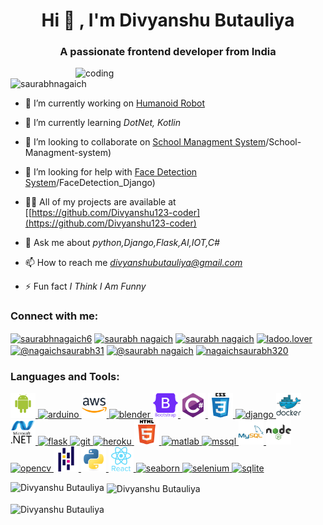 <!-- ![logo](https://github.com/SaurabhNagaich/Github-Banner/blob/main/banner%20Saurabh.png)-->
<h1 align="center">Hi 👋 , I'm Divyanshu Butauliya</h1>
<h3 align="center">A passionate frontend developer from India</h3>

<img align="right" alt ="coding" width="400" src="https://encrypted-tbn0.gstatic.com/images?q=tbn:ANd9GcT9j42ohbcwrHfwsNnhEdMkyk6CyPWzHuyL0YC4lp-n&s">

<p align="left"> <img src="https://komarev.com/ghpvc/?username=Divyanshu123-coder&label=Profile%20views&color=0e75b6&style=flat" alt="saurabhnagaich" /> </p>

- 🔭 I’m currently working on [Humanoid Robot](https://github.com/Divyanshu123-coder)

- 🌱 I’m currently learning *DotNet, Kotlin*

- 👯 I’m looking to collaborate on [School Managment System]( https://github.com/Divyanshu123-coder)/School-Managment-system)

- 🤝 I’m looking for help with [Face Detection System]( https://github.com/Divyanshu123-coder)/FaceDetection_Django)

- 👨‍💻 All of my projects are available at [[https://github.com/Divyanshu123-coder](https://github.com/Divyanshu123-coder)

- 💬 Ask me about *python,Django,Flask,AI,IOT,C#*

- 📫 How to reach me *divyanshubutauliya@gmail.com*

- ⚡ Fun fact *I Think I Am Funny*

<h3 align="left">Connect with me:</h3>
<p align="left">
<a href="https://x.com/DButauliya " target="blank"><img align="center" src="https://raw.githubusercontent.com/rahuldkjain/github-profile-readme-generator/master/src/images/icons/Social/twitter.svg" alt="saurabhnagaich6" height="30" width="40" /></a>
<a href="https://www.linkedin.com/in/divyanshu-butauliya-0a8454294/" target="blank"><img align="center" src="https://raw.githubusercontent.com/rahuldkjain/github-profile-readme-generator/master/src/images/icons/Social/linked-in-alt.svg" alt="saurabh nagaich" height="30" width="40" /></a>
<a href="https://www.facebook.com/share/1BBS9gCiZt/" target="blank"><img align="center" src="https://raw.githubusercontent.com/rahuldkjain/github-profile-readme-generator/master/src/images/icons/Social/facebook.svg" alt="saurabh nagaich" height="30" width="40" /></a>
<a href="https://www.instagram.com/pt_eeshu_butauliya_/profilecard/?igsh=YzV3azZ2a3dmazN5" target="blank"><img align="center" src="https://raw.githubusercontent.com/rahuldkjain/github-profile-readme-generator/master/src/images/icons/Social/instagram.svg" alt="ladoo.lover" height="30" width="40" /></a>
<a href="https://www.hackerrank.com/profile/divyanshubutaul1" target="blank"><img align="center" src="https://raw.githubusercontent.com/rahuldkjain/github-profile-readme-generator/master/src/images/icons/Social/hackerrank.svg" alt="@nagaichsaurabh31" height="30" width="40" /></a>
<a href="https://www.hackerearth.com/@divyanshubutauliya/" target="blank"><img align="center" src="https://raw.githubusercontent.com/rahuldkjain/github-profile-readme-generator/master/src/images/icons/Social/hackerearth.svg" alt="@saurabh nagaich" height="30" width="40" /></a>
<a href="https://www.geeksforgeeks.org/user/divyanshub4yns/" target="blank"><img align="center" src="https://raw.githubusercontent.com/rahuldkjain/github-profile-readme-generator/master/src/images/icons/Social/geeks-for-geeks.svg" alt="nagaichsaurabh320" height="30" width="40" /></a>
</p>

<h3 align="left">Languages and Tools:</h3>
<p align="left"> <a href="https://developer.android.com" target="_blank" rel="noreferrer"> <img src="https://raw.githubusercontent.com/devicons/devicon/master/icons/android/android-original-wordmark.svg" alt="android" width="40" height="40"/> </a> <a href="https://www.arduino.cc/" target="_blank" rel="noreferrer"> <img src="https://cdn.worldvectorlogo.com/logos/arduino-1.svg" alt="arduino" width="40" height="40"/> </a> <a href="https://aws.amazon.com" target="_blank" rel="noreferrer"> <img src="https://raw.githubusercontent.com/devicons/devicon/master/icons/amazonwebservices/amazonwebservices-original-wordmark.svg" alt="aws" width="40" height="40"/> </a> <a href="https://www.blender.org/" target="_blank" rel="noreferrer"> <img src="https://download.blender.org/branding/community/blender_community_badge_white.svg" alt="blender" width="40" height="40"/> </a> <a href="https://getbootstrap.com" target="_blank" rel="noreferrer"> <img src="https://raw.githubusercontent.com/devicons/devicon/master/icons/bootstrap/bootstrap-plain-wordmark.svg" alt="bootstrap" width="40" height="40"/> </a> <a href="https://www.w3schools.com/cs/" target="_blank" rel="noreferrer"> <img src="https://raw.githubusercontent.com/devicons/devicon/master/icons/csharp/csharp-original.svg" alt="csharp" width="40" height="40"/> </a> <a href="https://www.w3schools.com/css/" target="_blank" rel="noreferrer"> <img src="https://raw.githubusercontent.com/devicons/devicon/master/icons/css3/css3-original-wordmark.svg" alt="css3" width="40" height="40"/> </a> <a href="https://www.djangoproject.com/" target="_blank" rel="noreferrer"> <img src="https://cdn.worldvectorlogo.com/logos/django.svg" alt="django" width="40" height="40"/> </a> <a href="https://www.docker.com/" target="_blank" rel="noreferrer"> <img src="https://raw.githubusercontent.com/devicons/devicon/master/icons/docker/docker-original-wordmark.svg" alt="docker" width="40" height="40"/> </a> <a href="https://dotnet.microsoft.com/" target="_blank" rel="noreferrer"> <img src="https://raw.githubusercontent.com/devicons/devicon/master/icons/dot-net/dot-net-original-wordmark.svg" alt="dotnet" width="40" height="40"/> </a> <a href="https://flask.palletsprojects.com/" target="_blank" rel="noreferrer"> <img src="https://www.vectorlogo.zone/logos/pocoo_flask/pocoo_flask-icon.svg" alt="flask" width="40" height="40"/> </a> <a href="https://git-scm.com/" target="_blank" rel="noreferrer"> <img src="https://www.vectorlogo.zone/logos/git-scm/git-scm-icon.svg" alt="git" width="40" height="40"/> </a> <a href="https://heroku.com" target="_blank" rel="noreferrer"> <img src="https://www.vectorlogo.zone/logos/heroku/heroku-icon.svg" alt="heroku" width="40" height="40"/> </a> <a href="https://www.w3.org/html/" target="_blank" rel="noreferrer"> <img src="https://raw.githubusercontent.com/devicons/devicon/master/icons/html5/html5-original-wordmark.svg" alt="html5" width="40" height="40"/> </a> <a href="https://www.mathworks.com/" target="_blank" rel="noreferrer"> <img src="https://upload.wikimedia.org/wikipedia/commons/2/21/Matlab_Logo.png" alt="matlab" width="40" height="40"/> </a> <a href="https://www.microsoft.com/en-us/sql-server" target="_blank" rel="noreferrer"> <img src="https://www.svgrepo.com/show/303229/microsoft-sql-server-logo.svg" alt="mssql" width="40" height="40"/> </a> <a href="https://www.mysql.com/" target="_blank" rel="noreferrer"> <img src="https://raw.githubusercontent.com/devicons/devicon/master/icons/mysql/mysql-original-wordmark.svg" alt="mysql" width="40" height="40"/> </a> <a href="https://nodejs.org" target="_blank" rel="noreferrer"> <img src="https://raw.githubusercontent.com/devicons/devicon/master/icons/nodejs/nodejs-original-wordmark.svg" alt="nodejs" width="40" height="40"/> </a> <a href="https://opencv.org/" target="_blank" rel="noreferrer"> <img src="https://www.vectorlogo.zone/logos/opencv/opencv-icon.svg" alt="opencv" width="40" height="40"/> </a> <a href="https://pandas.pydata.org/" target="_blank" rel="noreferrer"> <img src="https://raw.githubusercontent.com/devicons/devicon/2ae2a900d2f041da66e950e4d48052658d850630/icons/pandas/pandas-original.svg" alt="pandas" width="40" height="40"/> </a> <a href="https://www.python.org" target="_blank" rel="noreferrer"> <img src="https://raw.githubusercontent.com/devicons/devicon/master/icons/python/python-original.svg" alt="python" width="40" height="40"/> </a> <a href="https://reactjs.org/" target="_blank" rel="noreferrer"> <img src="https://raw.githubusercontent.com/devicons/devicon/master/icons/react/react-original-wordmark.svg" alt="react" width="40" height="40"/> </a> <a href="https://seaborn.pydata.org/" target="_blank" rel="noreferrer"> <img src="https://seaborn.pydata.org/_images/logo-mark-lightbg.svg" alt="seaborn" width="40" height="40"/> </a> <a href="https://www.selenium.dev" target="_blank" rel="noreferrer"> <img src="https://raw.githubusercontent.com/detain/svg-logos/780f25886640cef088af994181646db2f6b1a3f8/svg/selenium-logo.svg" alt="selenium" width="40" height="40"/> </a> <a href="https://www.sqlite.org/" target="_blank" rel="noreferrer"> <img src="https://www.vectorlogo.zone/logos/sqlite/sqlite-icon.svg" alt="sqlite" width="40" height="40"/> </a> </p>

<p><img align="left" src="https://github-readme-stats.vercel.app/api/top-langs?username=Divyanshu123-coder&show_icons=true&locale=en&layout=compact" alt="Divyanshu Butauliya" /></p>

<p>&nbsp;<img align="center" src="https://github-readme-stats.vercel.app/api?username=Divyanshu123-coder&show_icons=true&locale=en" alt="Divyanshu Butauliya" /></p>

<p><img align="center" src="https://github-readme-streak-stats.herokuapp.com/?user=saurabhnagaich&" alt="Divyanshu Butauliya" /></p>
